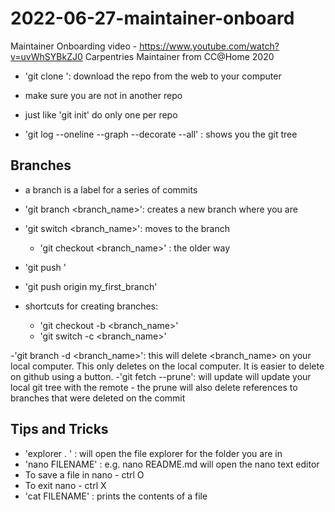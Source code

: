 # 2022-06-27-maintainer-onboard
Maintainer Onboarding video - https://www.youtube.com/watch?v=uvWhSYBkZJ0
Carpentries Maintainer from CC@Home 2020
- 'git clone <url>': download the repo from the web to your computer
- make sure you are not in another repo
- just like 'git init' do only one per repo

- 'git log --oneline --graph --decorate --all' : shows you the git tree 

## Branches
- a branch is a label for a series of commits
- 'git branch <branch_name>': creates a new branch where you are 
- 'git switch <branch_name>': moves to the branch
	- 'git checkout <branch_name>' : the older way 

- 'git push <WHERE> <WHAT>'
- 'git push origin my_first_branch'

- shortcuts for creating branches:
	- 'git checkout -b <branch_name>'
	- 'git switch -c <branch_name>'

-'git branch -d <branch_name>': this will delete <branch_name> on your local computer. This only deletes on the local computer. It is easier to delete on github using a button. 
-'git fetch --prune': will update will update your local git tree with the remote
	- the prune will also delete references to branches that were deleted on the commit

## Tips and Tricks
- 'explorer . ' : will open the file explorer for the folder you are in
- 'nano FILENAME' : e.g. nano README.md will open the nano text editor 
- To save a file in nano - ctrl O
- To exit nano - ctrl X
- 'cat FILENAME' : prints the contents of a file



